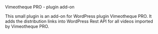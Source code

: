 Vimeotheque PRO - plugin add-on

This small plugin is an add-on for WordPress plugin Vimeotheque PRO. It adds the distribution links into WordPress Rest API for all videos imported by Vimeotheque PRO.
